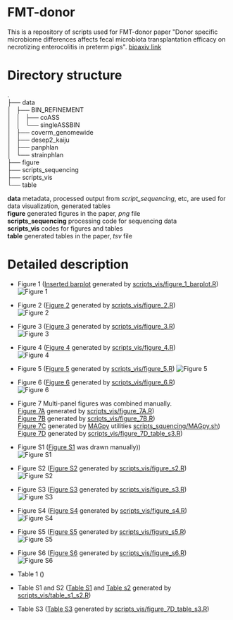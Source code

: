 # FMT-donor
This is a repository of scripts used for FMT-donor paper "Donor specific microbiome differences affects fecal microbiota transplantation efficacy on necrotizing enterocolitis in preterm pigs". [bioaxiv link](XXXX)

# Directory structure
.  
├── data  
│   ├── BIN_REFINEMENT  
│   │   ├── coASS  
│   │   └── singleASSBIN  
│   ├── coverm_genomewide  
│   ├── desep2_kaiju  
│   ├── panphlan  
│   └── strainphlan  
├── figure  
├── scripts_sequencing  
├── scripts_vis  
└── table  

**data** metadata, processed output from *script_sequencing*, etc, are used for data visualization, generated tables  
**figure** generated figures in the paper, *png* file  
**scripts_sequencing** processing code for sequencing data  
**scripts_vis** codes for figures and tables  
**table** generated tables in the paper, *tsv* file  

# Detailed description
* Figure 1 ([Inserted barplot](/figure/figure_1_barplot.png) generated by [scripts_vis/figure_1_barplot.R](/scripts_vis/figure_1_barplot.R))  
![Figure 1](/figure/figure_1.png)  

* Figure 2 ([Figure 2](/figure/figure_2.png) generated by [scripts_vis/figure_2.R](/scripts_vis/figure_2.R))  
![Figure 2](/figure/figure_2.png)  

* Figure 3 ([Figure 3](/figure/figure_3.png) generated by [scripts_vis/figure_3.R](/scripts_vis/figure_3.R))  
![Figure 3](/figure/figure_3.png)  

* Figure 4 ([Figure 4](/figure/figure_4.png) generated by [scripts_vis/figure_4.R](/scripts_vis/figure_4.R))  
![Figure 4](/figure/figure_4.png)  

* Figure 5 ([Figure 5](/figure/figure_5.png) generated by [scripts_vis/figure_5.R](/scripts_vis/figure_5.R))
![Figure 5](/figure/figure_5.png)  

* Figure 6 ([Figure 6](/figure/figure_6.png) generated by [scripts_vis/figure_6.R](/scripts_vis/figure_6.R))  
![Figure 6](/figure/figure_6.png)  

* Figure 7  Multi-panel figures was combined manually.  
[Figure 7A](/figure/figure_7A.png) generated by [scripts_vis/figure_7A.R](/scripts_vis/figure_7A.R))  
[Figure 7B](/figure/figure_7B.png) generated by [scripts_vis/figure_7B.R](/scripts_vis/figure_7B.R))  
[Figure 7C](/figure/figure_7C.png) generated by [MAGpy](https://github.com/WatsonLab/MAGpy) utilities [scripts_squencing/MAGpy.sh](/scripts_squencing/MAGpy.sh))  
[Figure 7D](/figure/figure_7D.png) generated by [scripts_vis/figure_7D_table_s3.R](/scripts_vis/figure_7D_table_s3.R))  

* Figure S1 ([Figure S1](/figure/figure_s1.png) was drawn manually))  
![Figure S1](/figure/figure_s1.png)  

* Figure S2 ([Figure S2](/figure/figure_s2.png) generated by [scripts_vis/figure_s2.R](/scripts_vis/figure_s2.R))  
![Figure S2](/figure/figure_s2.png)  

* Figure S3 ([Figure S3](/figure/figure_s3.png) generated by [scripts_vis/figure_s3.R](/scripts_vis/figure_s3.R))  
![Figure S3](/figure/figure_s3.png)  

* Figure S4 ([Figure S4](/figure/figure_s4.png) generated by [scripts_vis/figure_s4.R](/scripts_vis/figure_s4.R))  
![Figure S4](/figure/figure_s4.png)  

* Figure S5 ([Figure S5](/figure/figure_s5.png) generated by [scripts_vis/figure_s5.R](/scripts_vis/figure_s5.R))  
![Figure S5](/figure/figure_s5.png)  

* Figure S6 ([Figure S6](/figure/figure_s6.png) generated by [scripts_vis/figure_s6.R](/scripts_vis/figure_s6.R))  
![Figure S6](/figure/figure_s6.png)  

* Table 1 ()

* Table S1 and S2 ([Table S1](/table/table_s1.tsv) and [Table s2](/table/table_s1.tsv) generated by [scripts_vis/table_s1_s2.R](/scripts_vis/table_s1_s2.R))  
* Table S3 ([Table S3](/table/table_s3.tsv) generated by [scripts_vis/figure_7D_table_s3.R](/scripts_vis/figure_7D_table_s3.R))  











